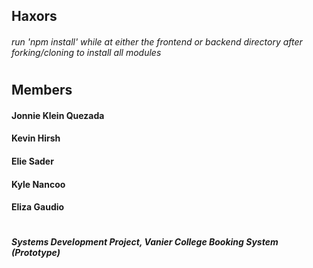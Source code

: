 ## Haxors
###### run 'npm install' while at either the frontend or backend directory after forking/cloning to install all modules
#
## Members
#### Jonnie Klein Quezada
#### Kevin Hirsh
#### Elie Sader
#### Kyle Nancoo
#### Eliza Gaudio
#
##### Systems Development Project, Vanier College Booking System (Prototype)
